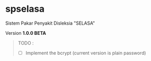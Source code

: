 # spselasa
Sistem Pakar Penyakit Disleksia "SELASA"

Version **1.0.0 BETA**

> TODO :
> - [ ] Implement the bcrypt (current version is plain password)
